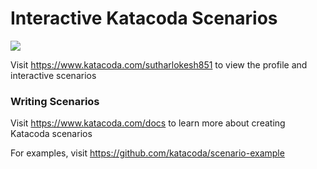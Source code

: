 # Interactive Katacoda Scenarios

[![](http://shields.katacoda.com/katacoda/sutharlokesh851/count.svg)](https://www.katacoda.com/sutharlokesh851 "Get your profile on Katacoda.com")

Visit https://www.katacoda.com/sutharlokesh851 to view the profile and interactive scenarios

### Writing Scenarios
Visit https://www.katacoda.com/docs to learn more about creating Katacoda scenarios

For examples, visit https://github.com/katacoda/scenario-example

